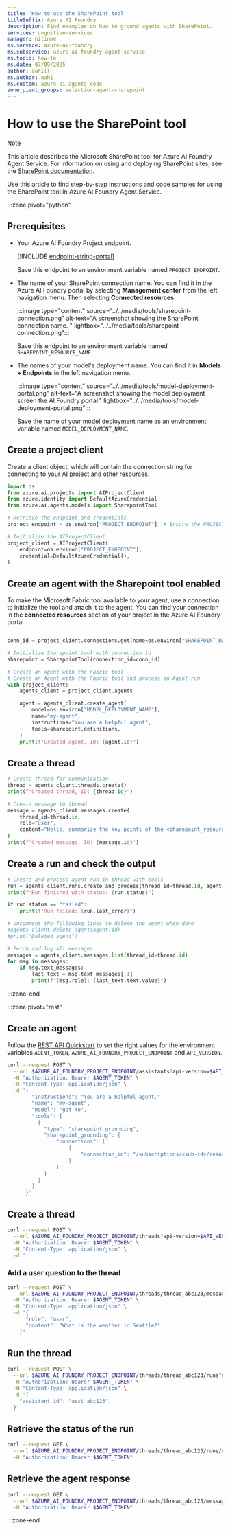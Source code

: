 ```yaml
---
title: 'How to use the SharePoint tool'
titleSuffix: Azure AI Foundry
description: Find examples on how to ground agents with SharePoint.
services: cognitive-services
manager: nitinme
ms.service: azure-ai-foundry
ms.subservice: azure-ai-foundry-agent-service
ms.topic: how-to
ms.date: 07/09/2025
author: aahill
ms.author: aahi
ms.custom: azure-ai-agents-code
zone_pivot_groups: selection-agent-sharepoint
---
```


# How to use the SharePoint tool

> [!NOTE]
> This article describes the Microsoft SharePoint tool for Azure AI Foundry Agent Service. For information on using and deploying SharePoint sites, see the [SharePoint documentation](/sharepoint/). 

Use this article to find step-by-step instructions and code samples for using the SharePoint tool in Azure AI Foundry Agent Service.

:::zone pivot="python"

## Prerequisites

* Your Azure AI Foundry Project endpoint.

    [!INCLUDE [endpoint-string-portal](../../includes/endpoint-string-portal.md)]

    Save this endpoint to an environment variable named `PROJECT_ENDPOINT`. 


* The name of your SharePoint connection name. You can find it in the Azure AI Foundry portal by selecting **Management center** from the left navigation menu. Then selecting **Connected resources**.
    
    :::image type="content" source="../../media/tools/sharepoint-connection.png" alt-text="A screenshot showing the SharePoint connection name. " lightbox="../../media/tools/sharepoint-connection.png":::

    Save this endpoint to an environment variable named `SHAREPOINT_RESOURCE_NAME`


* The names of your model's deployment name. You can find it in **Models + Endpoints** in the left navigation menu. 

    :::image type="content" source="../../media/tools/model-deployment-portal.png" alt-text="A screenshot showing the model deployment screen the AI Foundry portal." lightbox="../../media/tools/model-deployment-portal.png":::
    
    Save the name of your model deployment name as an environment variable named `MODEL_DEPLOYMENT_NAME`. 

## Create a project client

Create a client object, which will contain the connection string for connecting to your AI project and other resources.

```python
import os
from azure.ai.projects import AIProjectClient
from azure.identity import DefaultAzureCredential
from azure.ai.agents.models import SharepointTool

# Retrieve the endpoint and credentials
project_endpoint = os.environ["PROJECT_ENDPOINT"]  # Ensure the PROJECT_ENDPOINT environment variable is set

# Initialize the AIProjectClient
project_client = AIProjectClient(
    endpoint=os.environ["PROJECT_ENDPOINT"],
    credential=DefaultAzureCredential(),
)
``` 

## Create an agent with the Sharepoint tool enabled

To make the Microsoft Fabric tool available to your agent, use a connection to initialize the tool and attach it to the agent. You can find your connection in the **connected resources** section of your project in the Azure AI Foundry portal.

```python

conn_id = project_client.connections.get(name=os.environ["SHAREPOINT_RESOURCE_NAME"]).id

# Initialize Sharepoint tool with connection id
sharepoint = SharepointTool(connection_id=conn_id)

# Create an agent with the Fabric tool
# Create an Agent with the Fabric tool and process an Agent run
with project_client:
    agents_client = project_client.agents

    agent = agents_client.create_agent(
        model=os.environ["MODEL_DEPLOYMENT_NAME"],
        name="my-agent",
        instructions="You are a helpful agent",
        tools=sharepoint.definitions,
    )
    print(f"Created agent, ID: {agent.id}")
```

## Create a thread

```python
# Create thread for communication
thread = agents_client.threads.create()
print(f"Created thread, ID: {thread.id}")

# Create message to thread
message = agents_client.messages.create(
    thread_id=thread.id,
    role="user",
    content="Hello, summarize the key points of the <sharepoint_resource_document>",
)
print(f"Created message, ID: {message.id}")
```

## Create a run and check the output

```python
# Create and process agent run in thread with tools
run = agents_client.runs.create_and_process(thread_id=thread.id, agent_id=agent.id)
print(f"Run finished with status: {run.status}")

if run.status == "failed":
    print(f"Run failed: {run.last_error}")

# Uncomment the following lines to delete the agent when done
#agents_client.delete_agent(agent.id)
#print("Deleted agent")

# Fetch and log all messages
messages = agents_client.messages.list(thread_id=thread.id)
for msg in messages:
    if msg.text_messages:
        last_text = msg.text_messages[-1]
        print(f"{msg.role}: {last_text.text.value}")
```

:::zone-end

:::zone pivot="rest"

## Create an agent

Follow the [REST API Quickstart](../../quickstart.md?pivots=rest-api) to set the right values for the environment variables `AGENT_TOKEN`, `AZURE_AI_FOUNDRY_PROJECT_ENDPOINT` and `API_VERSION`.

```bash
curl --request POST \
  --url $AZURE_AI_FOUNDRY_PROJECT_ENDPOINT/assistants?api-version=$API_VERSION \
  -H "Authorization: Bearer $AGENT_TOKEN" \
  -H "Content-Type: application/json" \
  -d '{
        "instructions": "You are a helpful agent.",
        "name": "my-agent",
        "model": "gpt-4o",
        "tools": [
          {
            "type": "sharepoint_grounding",
            "sharepoint_grounding": {
                "connections": [
                    {
                        "connection_id": "/subscriptions/<sub-id>/resourceGroups/<your-rg-name>/providers/Microsoft.CognitiveServices/accounts/<your-ai-services-name>/projects/<your-project-name>/connections/<your-sharepoint-connection-name>"
                    }
                ]
            }
          }
        ]
      }'
```

## Create a thread

```bash
curl --request POST \
  --url $AZURE_AI_FOUNDRY_PROJECT_ENDPOINT/threads?api-version=$API_VERSION \
  -H "Authorization: Bearer $AGENT_TOKEN" \
  -H "Content-Type: application/json" \
  -d ''
```

### Add a user question to the thread

```bash
curl --request POST \
  --url $AZURE_AI_FOUNDRY_PROJECT_ENDPOINT/threads/thread_abc123/messages?api-version=$API_VERSION \
  -H "Authorization: Bearer $AGENT_TOKEN" \
  -H "Content-Type: application/json" \
  -d '{
      "role": "user",
      "content": "What is the weather in Seattle?"
    }'
```

## Run the thread

```bash
curl --request POST \
  --url $AZURE_AI_FOUNDRY_PROJECT_ENDPOINT/threads/thread_abc123/runs?api-version=$API_VERSION \
  -H "Authorization: Bearer $AGENT_TOKEN" \
  -H "Content-Type: application/json" \
  -d '{
    "assistant_id": "asst_abc123",
  }'
```

## Retrieve the status of the run

```bash
curl --request GET \
  --url $AZURE_AI_FOUNDRY_PROJECT_ENDPOINT/threads/thread_abc123/runs/run_abc123?api-version=$API_VERSION \
  -H "Authorization: Bearer $AGENT_TOKEN"
```

## Retrieve the agent response

```bash
curl --request GET \
  --url $AZURE_AI_FOUNDRY_PROJECT_ENDPOINT/threads/thread_abc123/messages?api-version=$API_VERSION \
  -H "Authorization: Bearer $AGENT_TOKEN"
```

:::zone-end
